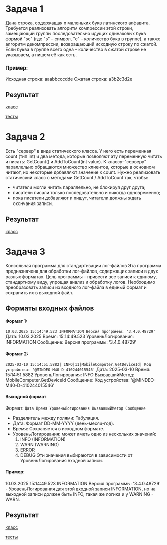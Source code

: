 # Задача 1
Дана строка, содержащая n маленьких букв латинского алфавита. Требуется реализовать
алгоритм компрессии этой строки, замещающий группы последовательно идущих
одинаковых букв формой "sc" (где "s" – символ, "с" – количество букв в группе), а также
алгоритм декомпрессии, возвращающий исходную строку по сжатой.
Если буква в группе всего одна – количество в сжатой строке не указываем, а пишем её
как есть.
### Пример:
Исходная строка: aaabbcccdde
Сжатая строка: a3b2c3d2e

## Результат
[класс](./Compressor.cs)

[тесты](./_Tests/CompressionTests.cs)

# Задача 2
Есть "сервер" в виде статического класса.
У него есть переменная count (тип int) и два метода, которые позволяют эту
переменную читать и писать: GetCount() и AddToCount(int value).
К классу–"серверу" параллельно обращаются множество клиентов, которые в основном
читают, но некоторые добавляют значение к count.
Нужно реализовать статический класс с методами GetCount / AddToCount так,
чтобы:
- читатели могли читать параллельно, не блокируя друг друга;
- писатели писали только последовательно и никогда одновременно;
- пока писатели добавляют и пишут, читатели должны ждать окончания записи.

## Результат
[класс](./Server.cs)

# Задача 3
Консольная программа для стандартизации лог-файлов
Эта программа предназначена для обработки лог-файлов, содержащих записи в двух
разных форматах. Цель программы – привести все записи к единому, стандартному виду,
упрощая анализ и обработку логов.
Необходимо преобразовать записи из входного лог-файла в единый формат и сохранить
их в выходной файл.

## Форматы входных файлов

#### Формат 1: 
```10.03.2025 15:14:49.523 INFORMATION Версия программы: '3.4.0.48729'```
Дата: 10.03.2025
Время: 15:14:49.523
УровеньЛогирования: INFORMATION
Сообщение: Версия программы: ‘3.4.0.48729’

#### Формат 2: 
```2025-03-10 15:14:51.5882| INFO|11|MobileComputer.GetDeviceId| Код устройства: '@MINDEO-M40-D-410244015546'```
Дата: 2025-03-10
Время: 15:14:51.5882
УровеньЛогирования: INFO
ВызвавшийМетод: MobileComputer.GetDeviceId
Сообщение: Код устройства: ‘@MINDEO-M40-D-410244015546’

#### Выходной формат
Формат: 
```Дата Время УровеньЛогирования ВызвавшийМетод Сообщение```
- Разделитель между полями: Табуляция.
- Дата: Формат DD-MM-YYYY (день-месяц-год).
- Время: Сохраняется в исходном формате.
- УровеньЛогирования: может иметь одно из нескольких значений:
    1. INFO (INFORMATION)
    2. WARN (WARNING)
    3. ERROR
    4. DEBUG
    Эти значения выбираются в зависимости от УровеньЛогирования входной записи.

#### Пример:
10.03.2025 15:14:49.523 INFORMATION Версия программы: '3.4.0.48729' -
УровеньЛогирования для этой входной записи INFORMATION, но на выходной записи
должен быть INFO, такая же логика и у WARNING - WARN.

## Результат
[класс](./LogFormatter.cs)

[тесты](./_Tests/FormatterTests.cs)